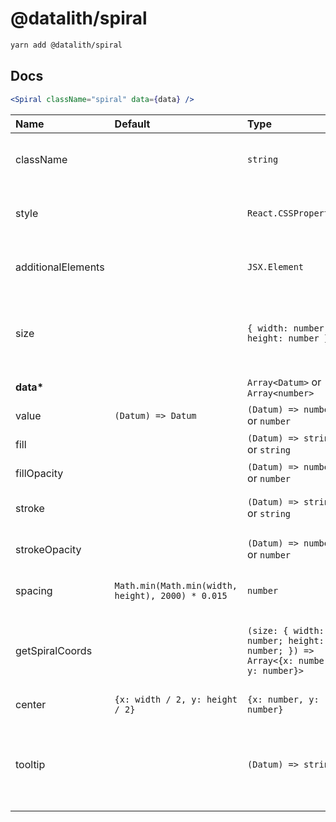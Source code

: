 # @datalith/spiral

```sh
yarn add @datalith/spiral
```

## Docs

```jsx
<Spiral className="spiral" data={data} />
```

| Name               | Default                                           | Type                                                                          | Description                                                  |
| :----------------- | :------------------------------------------------ | :---------------------------------------------------------------------------- | :----------------------------------------------------------- |
| className          |                                                   | `string`                                                                      | Custom css classes to apply to the SVG                       |
| style              |                                                   | `React.CSSProperties`                                                         | Custom style object to apply to the SVG                      |
| additionalElements |                                                   | `JSX.Element`                                                                 | Optional elements to add to the SVG                          |
| size               |                                                   | `{ width: number; height: number }`                                           | Width and Height of the SVG. Default is parent node size.    |
| <b>data\*</b>      |                                                   | `Array<Datum>` or `Array<number>`                                             | Array of data                                                |
| value              | `(Datum) => Datum`                                | `(Datum) => number` or `number`                                               | Value accessor                                               |
| fill               |                                                   | `(Datum) => string` or `string`                                               | Fill color accessor                                          |
| fillOpacity        |                                                   | `(Datum) => number` or `number`                                               | Fill opacity accessor                                        |
| stroke             |                                                   | `(Datum) => string` or `string`                                               | Stroke color accessor                                        |
| strokeOpacity      |                                                   | `(Datum) => number` or `number`                                               | Stroke opacity accessor                                      |
| spacing            | `Math.min(Math.min(width, height), 2000) * 0.015` | `number`                                                                      | Spacing between points                                       |
| getSpiralCoords    |                                                   | `(size: { width: number; height: number; }) => Array<{x: number, y: number}>` | Optional function to manually compute data points position   |
| center             | `{x: width / 2, y: height / 2}`                   | `{x: number, y: number}`                                                      | Center of the dataviz                                        |
| tooltip            |                                                   | `(Datum) => string`                                                           | Return HTML or text as a string to show on element mouseover |

